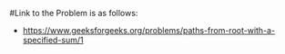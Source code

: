#Link to the Problem is as follows: 
- https://www.geeksforgeeks.org/problems/paths-from-root-with-a-specified-sum/1
